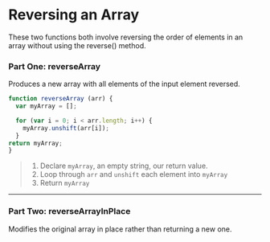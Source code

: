 # Reversing an Array
These two functions both involve reversing the order of elements in an array without using the reverse() method.  

### Part One: reverseArray
Produces a new array with all elements of the input element reversed.  
```js
function reverseArray (arr) {
  var myArray = [];

  for (var i = 0; i < arr.length; i++) {
    myArray.unshift(arr[i]);
  }
return myArray;
}
```
> 1. Declare `myArray`, an empty string, our return value.
> 1. Loop through `arr` and `unshift` each element into `myArray`
> 1. Return `myArray`

---

### Part Two: reverseArrayInPlace
Modifies the original array in place rather than returning a new one.  

```js

```

